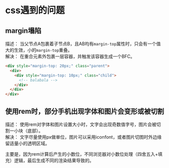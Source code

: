 # css遇到的问题

## margin塌陷

描述： 当父节点A包裹着子节点B，且AB均有`margin-top`属性时，只会有一个值大的生效，小的`margin-top`重叠。  
解决： 在重合元素外包裹一层容器，并触发该容器生成一个BFC。

```html
<div style="margin-top: 20px;" class="parent">
  <div>
    <div style="margin-top: 10px;" class="child">
      <!-- balabala -->
    </div>
  </div>
</div>
```

## 使用rem时，部分手机出现字体和图片会变形或被切割

描述： 使用rem对字体和图片设置大小时，文字会出现奇数值字号，图片会被切割一小块（底部）。  
解决： 文字尽量使用px做单位，图片可以采用iconfont，或者图片切图时外边缘留适量小的透明区域。  

主要是，因为rem计算后产生的小数位，不同浏览器对小数位处理（四舍五入+填充）逻辑，最后生成不同的渲染结果导致的。